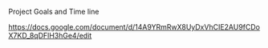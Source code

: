 Project Goals and Time line

https://docs.google.com/document/d/14A9YRmRwX8UyDxVhCIE2AU9fCDoX7KD_8qDFlH3hGe4/edit
